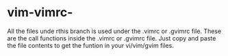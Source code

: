# vim-vimrc-
All the files unde rthis branch is used under the .vimrc or .gvimrc file.
These are the call functions inside the .vimrc or .gvimrc file.
Just copy and paste the file contents to get the funtion in your vi/vim/gvim files.
